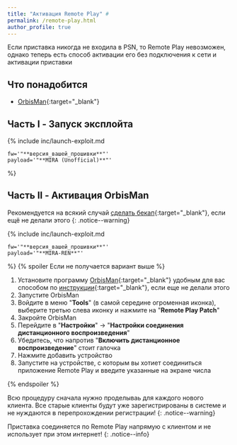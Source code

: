 ```yaml
---
title: "Активация Remote Play" #
permalink: /remote-play.html
author_profile: true
---
```


Если приставка никогда не входила в PSN, то Remote Play невозможен, однако теперь есть способ активации его без подключения к сети и активации приставки

## Что понадобится

* [OrbisMan](https://psarchive.darksoftware.xyz/ORBISMAN_BETA.pkg){:target="_blank"}

## Часть I - Запуск эксплойта

{% include inc/launch-exploit.md 

	fw='"**версия_вашей_прошивки**"'
	payload='"**MIRA (Unofficial)**"'

%}

## Часть II - Активация OrbisMan 

Рекомендуется на всякий случай [сделать бекап](backup){:target="_blank"}, если ещё не делали этого
{: .notice--warning}


{% include inc/launch-exploit.md 

	fw='"**версия_вашей_прошивки**"'
	payload='"**MIRA-REN**"'

%}
{% spoiler Если не получается вариант выше %}

1. Установите программу [OrbisMan](https://psarchive.darksoftware.xyz/ORBISMAN_BETA.pkg){:target="_blank"} удобным для вас способом по [инструкции](games){:target="_blank"}, если еще не делали этого
1. Запустите OrbisMan 
1. Войдите в меню "**Tools**" (в самой середине огроменная иконка), выберите третью слева иконку и нажмите на "**Remote Play Patch**"
1. Закройте OrbisMan 
1. Перейдите в "**Настройки**" -> "**Настройки соединения дистанционного воспроизведения**" 
1. Убедитесь, что напротив "**Включить дистанционное воспроизведение**" стоит галочка
1. Нажмите добавить устройство
1. Запустите на устройстве, с которым вы хотиет соединиться приложение Remote Play и введите указанные на экране числа 

{% endspoiler %}

Всю процедуру сначала нужно проделываь для каждого нового клиента. Все старые клиенты будут уже зарегистрированы в системе и не нуждаются в перепрохождении регистрации!
{: .notice--warning}

Приставка соединяется по Remote Play напрямую с клиентом и не использует при этом интернет!
{: .notice--info}